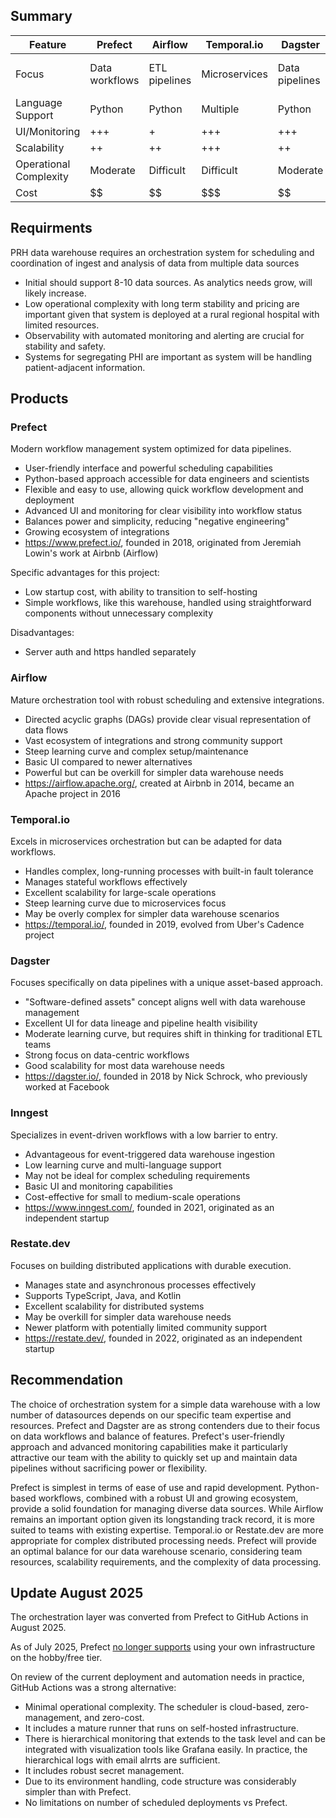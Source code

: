 ## Summary

| Feature                | Prefect        | Airflow       | Temporal.io   | Dagster        | Inngest                | Restate.dev              |
| ---------------------- | -------------- | ------------- | ------------- | -------------- | ---------------------- | ------------------------ |
| Focus                  | Data workflows | ETL pipelines | Microservices | Data pipelines | Event-driven workflows | Distributed apps         |
| Language Support       | Python         | Python        | Multiple      | Python         | Multiple               | TypeScript, Java, Kotlin |
| UI/Monitoring          | +++            | +             | +++           | +++            | +                      | +                        |
| Scalability            | ++             | ++            | +++           | ++             | ++                     | +++                      |
| Operational Complexity | Moderate       | Difficult     | Difficult     | Moderate       | Low                    | Moderate                 |
| Cost                   | $$             | $$            | $$$           | $$             | $                      | $$$                      |

## Requirments

PRH data warehouse requires an orchestration system for scheduling and coordination of ingest and analysis of data from multiple data sources

- Initial should support 8-10 data sources. As analytics needs grow, will likely increase.
- Low operational complexity with long term stability and pricing are important given that system is deployed at a rural regional hospital with limited resources.
- Observability with automated monitoring and alerting are crucial for stability and safety.
- Systems for segregating PHI are important as system will be handling patient-adjacent information.

## Products

### Prefect

Modern workflow management system optimized for data pipelines.

- User-friendly interface and powerful scheduling capabilities
- Python-based approach accessible for data engineers and scientists
- Flexible and easy to use, allowing quick workflow development and deployment
- Advanced UI and monitoring for clear visibility into workflow status
- Balances power and simplicity, reducing "negative engineering"
- Growing ecosystem of integrations
- https://www.prefect.io/, founded in 2018, originated from Jeremiah Lowin's work at Airbnb (Airflow)

Specific advantages for this project:

- Low startup cost, with ability to transition to self-hosting
- Simple workflows, like this warehouse, handled using straightforward components without unnecessary complexity

Disadvantages:

- Server auth and https handled separately

### Airflow

Mature orchestration tool with robust scheduling and extensive integrations.

- Directed acyclic graphs (DAGs) provide clear visual representation of data flows
- Vast ecosystem of integrations and strong community support
- Steep learning curve and complex setup/maintenance
- Basic UI compared to newer alternatives
- Powerful but can be overkill for simpler data warehouse needs
- https://airflow.apache.org/, created at Airbnb in 2014, became an Apache project in 2016

### Temporal.io

Excels in microservices orchestration but can be adapted for data workflows.

- Handles complex, long-running processes with built-in fault tolerance
- Manages stateful workflows effectively
- Excellent scalability for large-scale operations
- Steep learning curve due to microservices focus
- May be overly complex for simpler data warehouse scenarios
- https://temporal.io/, founded in 2019, evolved from Uber's Cadence project

### Dagster

Focuses specifically on data pipelines with a unique asset-based approach.

- "Software-defined assets" concept aligns well with data warehouse management
- Excellent UI for data lineage and pipeline health visibility
- Moderate learning curve, but requires shift in thinking for traditional ETL teams
- Strong focus on data-centric workflows
- Good scalability for most data warehouse needs
- https://dagster.io/, founded in 2018 by Nick Schrock, who previously worked at Facebook

### Inngest

Specializes in event-driven workflows with a low barrier to entry.

- Advantageous for event-triggered data warehouse ingestion
- Low learning curve and multi-language support
- May not be ideal for complex scheduling requirements
- Basic UI and monitoring capabilities
- Cost-effective for small to medium-scale operations
- https://www.inngest.com/, founded in 2021, originated as an independent startup

### Restate.dev

Focuses on building distributed applications with durable execution.

- Manages state and asynchronous processes effectively
- Supports TypeScript, Java, and Kotlin
- Excellent scalability for distributed systems
- May be overkill for simpler data warehouse needs
- Newer platform with potentially limited community support
- https://restate.dev/, founded in 2022, originated as an independent startup

## Recommendation

The choice of orchestration system for a simple data warehouse with a low number of datasources depends on our specific team expertise and resources. Prefect and Dagster are as strong contenders due to their focus on data workflows and balance of features. Prefect's user-friendly approach and advanced monitoring capabilities make it particularly attractive our team with the ability to quickly set up and maintain data pipelines without sacrificing power or flexibility.

Prefect is simplest in terms of ease of use and rapid development. Python-based workflows, combined with a robust UI and growing ecosystem, provide a solid foundation for managing diverse data sources. While Airflow remains an important option given its longstanding track record, it is more suited to teams with existing expertise. Temporal.io or Restate.dev are more appropriate for complex distributed processing needs. Prefect will provide an optimal balance for our data warehouse scenario, considering team resources, scalability requirements, and the complexity of data processing.

## Update August 2025

The orchestration layer was converted from Prefect to GitHub Actions in August 2025.

As of July 2025, Prefect [no longer supports](https://www.prefect.io/blog/introducing-two-new-self-serve-plans-for-prefect-cloud) using your own infrastructure on the hobby/free tier.

On review of the current deployment and automation needs in practice, GitHub Actions was a strong alternative:

- Minimal operational complexity. The scheduler is cloud-based, zero-management, and zero-cost.
- It includes a mature runner that runs on self-hosted infrastructure.
- There is hierarchical monitoring that extends to the task level and can be integrated with visualization tools like Grafana easily. In practice, the hierarchical logs with email alrrts are sufficient.
- It includes robust secret management.
- Due to its environment handling, code structure was considerably simpler than with Prefect.
- No limitations on number of scheduled deployments vs Prefect.
